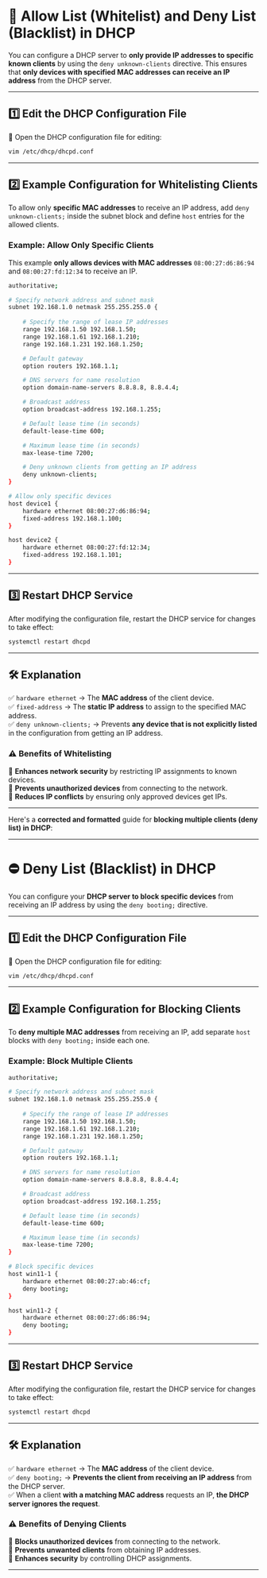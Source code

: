 
# **🔐 Allow List (Whitelist) and Deny List (Blacklist) in DHCP**  

You can configure a DHCP server to **only provide IP addresses to specific known clients** by using the `deny unknown-clients` directive. This ensures that **only devices with specified MAC addresses can receive an IP address** from the DHCP server.  

---

## **1️⃣ Edit the DHCP Configuration File**  

📝 Open the DHCP configuration file for editing:  
```bash
vim /etc/dhcp/dhcpd.conf
```

---

## **2️⃣ Example Configuration for Whitelisting Clients**  

To allow only **specific MAC addresses** to receive an IP address, add `deny unknown-clients;` inside the subnet block and define `host` entries for the allowed clients.  

### **Example: Allow Only Specific Clients**  

This example **only allows devices with MAC addresses** `08:00:27:d6:86:94` and `08:00:27:fd:12:34` to receive an IP.  

```bash
authoritative;

# Specify network address and subnet mask
subnet 192.168.1.0 netmask 255.255.255.0 {
    
    # Specify the range of lease IP addresses
    range 192.168.1.50 192.168.1.50;
    range 192.168.1.61 192.168.1.210;
    range 192.168.1.231 192.168.1.250;

    # Default gateway
    option routers 192.168.1.1;

    # DNS servers for name resolution
    option domain-name-servers 8.8.8.8, 8.8.4.4;

    # Broadcast address
    option broadcast-address 192.168.1.255;

    # Default lease time (in seconds)
    default-lease-time 600;

    # Maximum lease time (in seconds)
    max-lease-time 7200;

    # Deny unknown clients from getting an IP address
    deny unknown-clients;
}

# Allow only specific devices
host device1 {
    hardware ethernet 08:00:27:d6:86:94;
    fixed-address 192.168.1.100;
}

host device2 {
    hardware ethernet 08:00:27:fd:12:34;
    fixed-address 192.168.1.101;
}
```

---

## **3️⃣ Restart DHCP Service**  

After modifying the configuration file, restart the DHCP service for changes to take effect:  

```bash
systemctl restart dhcpd
```

---

## **🛠️ Explanation**  

✅ `hardware ethernet` → The **MAC address** of the client device.  
✅ `fixed-address` → The **static IP address** to assign to the specified MAC address.  
✅ `deny unknown-clients;` → Prevents **any device that is not explicitly listed** in the configuration from getting an IP address.  

### **⚠️ Benefits of Whitelisting**  
🔹 **Enhances network security** by restricting IP assignments to known devices.  
🔹 **Prevents unauthorized devices** from connecting to the network.  
🔹 **Reduces IP conflicts** by ensuring only approved devices get IPs.  

---

Here's a **corrected and formatted** guide for **blocking multiple clients (deny list) in DHCP**:  

---

# **⛔ Deny List (Blacklist) in DHCP**  

You can configure your **DHCP server to block specific devices** from receiving an IP address by using the `deny booting;` directive.  

---

## **1️⃣ Edit the DHCP Configuration File**  

📝 Open the DHCP configuration file for editing:  
```bash
vim /etc/dhcp/dhcpd.conf
```

---

## **2️⃣ Example Configuration for Blocking Clients**  

To **deny multiple MAC addresses** from receiving an IP, add separate `host` blocks with `deny booting;` inside each one.  

### **Example: Block Multiple Clients**  

```bash
authoritative;

# Specify network address and subnet mask
subnet 192.168.1.0 netmask 255.255.255.0 {
    
    # Specify the range of lease IP addresses
    range 192.168.1.50 192.168.1.50;
    range 192.168.1.61 192.168.1.210;
    range 192.168.1.231 192.168.1.250;

    # Default gateway
    option routers 192.168.1.1;

    # DNS servers for name resolution
    option domain-name-servers 8.8.8.8, 8.8.4.4;

    # Broadcast address
    option broadcast-address 192.168.1.255;

    # Default lease time (in seconds)
    default-lease-time 600;

    # Maximum lease time (in seconds)
    max-lease-time 7200;
}

# Block specific devices
host win11-1 {
    hardware ethernet 08:00:27:ab:46:cf;
    deny booting;
}

host win11-2 {
    hardware ethernet 08:00:27:d6:86:94;
    deny booting;
}
```

---

## **3️⃣ Restart DHCP Service**  

After modifying the configuration file, restart the DHCP service for changes to take effect:  

```bash
systemctl restart dhcpd
```

---

## **🛠️ Explanation**  

✅ `hardware ethernet` → The **MAC address** of the client device.  
✅ `deny booting;` → **Prevents the client from receiving an IP address** from the DHCP server.  
✅ When a client **with a matching MAC address** requests an IP, **the DHCP server ignores the request**.  

### **⚠️ Benefits of Denying Clients**  
🔹 **Blocks unauthorized devices** from connecting to the network.  
🔹 **Prevents unwanted clients** from obtaining IP addresses.  
🔹 **Enhances security** by controlling DHCP assignments.  

---
